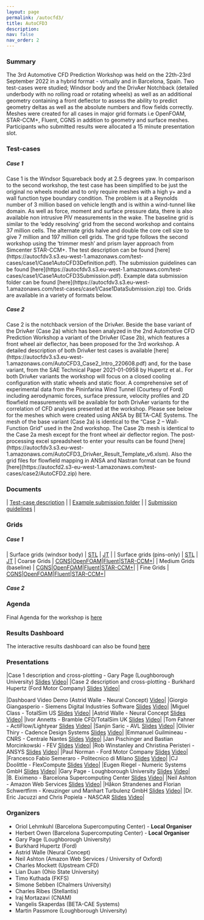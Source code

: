 ```yaml
---
layout: page
permalink: /autocfd3/
title: AutoCFD3
description: 
nav: false
nav_order: 2
---
```


<h3>Summary</h3>
The 3rd Automotive CFD Prediction Workshop was held on the 22th-23rd September 2022 in a hybrid format - virtually and in Barcelona, Spain. Two test-cases were studied; Windsor body and the DrivAer Notchback (detailed underbody with no rolling road or rotating wheels) as well as an additional geometry containing a front deflector to assess the ability to predict geometry deltas as well as the absolute numbers and flow fields correctly. Meshes were created for all cases in major grid formats i.e OpenFOAM, STAR-CCM+, Fluent, CGNS in addition to geometry and surface meshes. Participants who submitted results were allocated a 15 minute presentation slot. 

<h3>Test-cases</h3>
<h5>Case 1</h5>
Case 1 is the Windsor Squareback body at 2.5 degrees yaw. In comparison to the second workshop, the test case has been simplified to be just the original no wheels model and to only require meshes with a high y+ and a wall function type boundary condition. The problem is at a Reynolds number of 3 million based on vehicle length and is within a wind-tunnel like domain. As well as force, moment and surface pressure data, there is also available non intrusive PIV measurements in the wake. The baseline grid is similar to the ‘eddy resolving’ grid from the second workshop and contains 37 million cells. The alternate grids halve and double the core cell size to give 7 million and 197 million cell grids. The grid type follows the second workshop using the ‘trimmer mesh’ and prism layer approach from Simcenter STAR-CCM+. The test description can be found [here](https://autocfdv3.s3.eu-west-1.amazonaws.com/test-cases/case1/Case1AutoCFD3Definition.pdf). The submission guidelines can be found [here](https://autocfdv3.s3.eu-west-1.amazonaws.com/test-cases/case1/Case1AutoCFD3Submission.pdf). Example data submission folder can be found [here](https://autocfdv3.s3.eu-west-1.amazonaws.com/test-cases/case1/Case1DataSubmission.zip) too. Grids are available in a variety of formats below.

<h5> Case 2</h5>
Case 2 is the notchback version of the DrivAer. Beside the base variant of the DrivAer (Case 2a) which has been analyzed in the 2nd Automotive CFD Prediction Workshop a variant of the DrivAer (Case 2b), which features a front wheel air deflector, has been proposed for the 3rd workshop. A detailed description of both DrivAer test cases is available [here](https://autocfdv3.s3.eu-west-1.amazonaws.com/AutoCFD3_Case2_Intro_220608.pdf) and, for the base variant, from the SAE Technical Paper 2021-01-0958 by Hupertz et al.. For both DrivAer variants the workshop will focus on a closed cooling configuration with static wheels and static floor.  A comprehensive set of experimental data from the Pininfarina Wind Tunnel (Courtesy of Ford) including aerodynamic forces, surface pressure, velocity profiles and 2D flowfield measurements will be available for both DrivAer variants for the correlation of CFD analyses presented at the workshop. Please see below for the meshes which were created using ANSA by BETA-CAE Systems. The mesh of the base variant (Case 2a) is identical to the “Case 2 – Wall-Function Grid” used in the 2nd workshop. The Case 2b mesh is identical to the Case 2a mesh except for the front wheel air deflector region. The post-processing excel spreadsheet to enter your results can be found [here](https://autocfdv3.s3.eu-west-1.amazonaws.com/AutoCFD3_DrivAer_Result_Template_v6.xlsm). Also the grid files for flowfield mapping in ANSA and Nastran format can be found [here](https://autocfd2.s3-eu-west-1.amazonaws.com/test-cases/case2/AutoCFD2.zip) here.

<h3>Documents</h3>

| [Test-case description](https://autocfdv3.s3.eu-west-1.amazonaws.com/test-cases/case1/Case1AutoCFD3Definition.pdf) |
| [Example submission folder](https://autocfdv3.s3.eu-west-1.amazonaws.com/test-cases/case1/Case1DataSubmission.zip) |
| [Submission guidelines](https://autocfdv3.s3.eu-west-1.amazonaws.com/test-cases/case1/Case1AutoCFD3Submission.pdf) |

<h3>Grids</h3>
<h5>Case 1</h5>

 | Surface grids (windsor body) | [STL](https://autocfdv3.s3.eu-west-1.amazonaws.com/test-cases/case1/meshes/Windsor_Square_nW.stl) | [JT](https://autocfdv3.s3.eu-west-1.amazonaws.com/test-cases/case1/meshes/Windsor_Square_nW.jt) |
 | Surface grids (pins-only) | [STL](https://autocfdv3.s3.eu-west-1.amazonaws.com/test-cases/case1/meshes/Windsor_Pins.stl) | [JT](https://autocfdv3.s3.eu-west-1.amazonaws.com/test-cases/case1/meshes/Windsor_Pins.jt)
| Coarse Grids | [CGNS](https://autocfdv3.s3.eu-west-1.amazonaws.com/test-cases/case1/meshes/c1g1.cgns)|[OpenFOAM](https://autocfdv3.s3.eu-west-1.amazonaws.com/test-cases/case1/meshes/c1g1.OpenFOAM.tar.gz)|[Fluent](https://autocfdv3.s3.eu-west-1.amazonaws.com/test-cases/case1/meshes/c1g1.msh)|[STAR-CCM+](https://autocfdv3.s3.eu-west-1.amazonaws.com/test-cases/case1/meshes/c1g1.ccm>)|
| Medium Grids (baseline) | [CGNS](https://autocfdv3.s3.eu-west-1.amazonaws.com/test-cases/case1/meshes/c1g2.cgns)|[OpenFOAM](https://autocfdv3.s3.eu-west-1.amazonaws.com/test-cases/case1/meshes/c1g2.OpenFOAM.tar.gz)|[Fluent](https://autocfdv3.s3.eu-west-1.amazonaws.com/test-cases/case1/meshes/c1g2.msh)|[STAR-CCM+](https://autocfdv3.s3.eu-west-1.amazonaws.com/test-cases/case1/meshes/c1g2.ccm)|
| Fine Grids | [CGNS](https://autocfdv3.s3.eu-west-1.amazonaws.com/test-cases/case1/meshes/c1g3.cgns)|[OpenFOAM](https://autocfdv3.s3.eu-west-1.amazonaws.com/test-cases/case1/meshes/c1g3.OpenFOAM.tar.gz)|[Fluent](https://autocfdv3.s3.eu-west-1.amazonaws.com/test-cases/case1/meshes/c1g3.msh)|[STAR-CCM+](https://autocfdv3.s3.eu-west-1.amazonaws.com/test-cases/case1/meshes/c1g3.ccm)|

<h5>Case 2</h5>

<h3>Agenda</h3>

Final Agenda for the workshop is [here](https://autocfdv3.s3.eu-west-1.amazonaws.com/autocfd3-210922%2Bagenda-v10.pdf)

<h3> Results Dashboard </h3>

The interactive results dashboard can also be found [here](https://auto-cfd-workshop-3.cfdsolutions.net)


<h3>Presentations</h3>

|Case 1 description and cross-plotting  - Gary Page (Loughborough University) [Slides](https://autocfdv3.s3.eu-west-1.amazonaws.com/presentations/Fr1135_Case1AutoCFD3full.pdf) [Video](https://autocfdv3.s3.eu-west-1.amazonaws.com/presentations/case1-part2.mp4)|
|Case 2 description and cross-plotting  - Burkhard Hupertz (Ford Motor Company) [Slides](https://autocfdv3.s3.eu-west-1.amazonaws.com/presentations/Th1105_AutoCFD3_Case2_Results_220421_PUBLISHED.pdf) [Video](https://autocfdv3.s3.eu-west-1.amazonaws.com/presentations/case2-part1.mp4)|

|Dashboard Video Demo (Astrid Walle - Neural Concept) [Video](https://autocfdv3.s3.eu-west-1.amazonaws.com/presentations/dashboard.mp4)|
|Giorgio Giangasperio  - Siemens Digital Industries Software [Slides](https://autocfdv3.s3.eu-west-1.amazonaws.com/presentations/Th1150_Siemens_AutomotiveCFDWorkshop2022.pdf) [Video](https://autocfdv3.s3.eu-west-1.amazonaws.com/presentations/Siemens.mp4)|
|Miguel Class  - TotalSim US [Slides](https://autocfdv3.s3.eu-west-1.amazonaws.com/presentations/Th1210_TotalSimUS-3rd-AutoCFD-Prediction-Workshop-Presentation-no-gifs.pdf) [Video](https://autocfdv3.s3.eu-west-1.amazonaws.com/presentations/totalsimUS.mp4)|
|Astrid Walle  - Neural Concept [Slides](https://autocfdv3.s3.eu-west-1.amazonaws.com/presentations/Th1430_AutoCFD3_Walle_NC.pdf) [Video](https://autocfdv3.s3.eu-west-1.amazonaws.com/presentations/NeuralConcept.mp4)|
|Ivor Annetts  - Bramble CFD/TotalSim UK [Slides](https://autocfdv3.s3.eu-west-1.amazonaws.com/presentations/Th1450_IvorAnnetts-AutoCFD3.pdf) [Video](https://autocfdv3.s3.eu-west-1.amazonaws.com/presentations/TotalSimUK.mp4)|
|Tom Fahner - ActiFlow/Lightyear [Slides](https://autocfdv3.s3.eu-west-1.amazonaws.com/presentations/Actiflow_Lightyear+-+DrivAer-notchback-effect-of-turbulence-modelling-on-delta-prediction.pdf) [Video](https://autocfdv3.s3.eu-west-1.amazonaws.com/presentations/lightyear.mp4)|
|Sanjin Saric - AVL [Slides](https://autocfdv3.s3.eu-west-1.amazonaws.com/presentations/Th1530_AutoCFD3_workshop_AVL_Presentation.pdf) [Video](https://autocfdv3.s3.eu-west-1.amazonaws.com/presentations/AVL.mp4)|
|Olivier Thiry  - Cadence Design Systems [Slides](https://autocfdv3.s3.eu-west-1.amazonaws.com/presentations/Th1550_PRES_2022-09-22_OTH_AutoCFD3.pdf) [Video](https://autocfdv3.s3.eu-west-1.amazonaws.com/presentations/Cadence.mp4)|
|Emmanuel Guilmineau  - CNRS - Centrale Nantes [Slides](https://autocfdv3.s3.eu-west-1.amazonaws.com/presentations/Th1610_guilmineau_AutoCFD3.pdf) [Video](href="https://autocfdv3.s3.eu-west-1.amazonaws.com/presentations/CNRS.mp4)|
|Jan Pischinger and Bastian Morcinkowski  - FEV [Slides](https://autocfdv3.s3.eu-west-1.amazonaws.com/presentations/Th1640_FEV_AutoCFD3_Presentation.pdf) [Video](https://autocfdv3.s3.eu-west-1.amazonaws.com/presentations/FEV.mp4)|
|Rob Winstanley and Christina Peristeri  - ANSYS [Slides](https://autocfdv3.s3.eu-west-1.amazonaws.com/presentations/Th1720_3rdAutoCFDPW_ANSYS_RW.pdf) [Video](https://autocfdv3.s3.eu-west-1.amazonaws.com/presentations/ANSYS.mp4)|
|Paul Norman  - Ford Motor Company [Slides](https://autocfdv3.s3.eu-west-1.amazonaws.com/presentations/Th1740_PEN_ford_autocfd_presentation.pdf) [Video](https://autocfdv3.s3.eu-west-1.amazonaws.com/presentations/ford.mp4)|
|Francesco Fabio Semeraro  - Politecnico di Milano [Slides](https://autocfdv3.s3.eu-west-1.amazonaws.com/presentations/Th1800_Semeraro_AutoCFD3_2022.pdf) [Video](https://autocfdv3.s3.eu-west-1.amazonaws.com/presentations/poli.mp4)|
|CJ Doolittle  - FlexCompute [Slides](https://autocfdv3.s3.eu-west-1.amazonaws.com/presentations/Flexcompute+AutoCFD3.pdf) [Video](https://autocfdv3.s3.eu-west-1.amazonaws.com/presentations/flexcompute.mp4)|
|Eugen Riegel  - Numeric Systems GmbH [Slides](https://autocfdv3.s3.eu-west-1.amazonaws.com/presentations/Fr0915_20220914_Numeric+Systems+Pacefish+-+AutoCFD3+Results+discussion.pdf) [Video](https://autocfdv3.s3.eu-west-1.amazonaws.com/presentations/pacefish.mp4)|
|Gary Page  - Loughborough University [Slides](https://autocfdv3.s3.eu-west-1.amazonaws.com/presentations/Fr0935_LUCase1WindsorYaw4.pdf) [Video](https://autocfdv3.s3.eu-west-1.amazonaws.com/presentations/page.mp4)|
|B. Eiximeno - Barcelona Supercomputing Center [Slides](https://autocfdv3.s3.eu-west-1.amazonaws.com/presentations/Fr0955_BSC.pdf) [Video](https://autocfdv3.s3.eu-west-1.amazonaws.com/presentations/bsc.mp4)|
|Neil Ashton  - Amazon Web Services [Slides](https://autocfdv3.s3.eu-west-1.amazonaws.com/presentations/Fr1015_Ashton-AWS.pdf) [Video](https://autocfdv3.s3.eu-west-1.amazonaws.com/presentations/aws.mp4)|
|Håkon Strandenes and Florian Schwertfirm  - Kreuzinger und Manhart Turbulenz GmbH [Slides](https://autocfdv3.s3.eu-west-1.amazonaws.com/presentations/Fr1035_KMTurbulenz-slides.pdf) [Video](https://autocfdv3.s3.eu-west-1.amazonaws.com/presentations/mglet.mp4)|
|Dr. Eric Jacuzzi and Chris Popiela - NASCAR [Slides](https://autocfdv3.s3.eu-west-1.amazonaws.com/presentations/Fr1055_NASCAR+AUTOCFD3+Conference+Presentation.pdf) [Video](https://autocfdv3.s3.eu-west-1.amazonaws.com/presentations/nascar.mp4)|


<h3> Organizers</h3>

* Oriol Lehmkuhl (Barcelona Supercomputing Center) - **Local Organiser**
* Herbert Owen (Barcelona Supercomputing Center) - **Local Organiser**
* Gary Page (Loughborough University)
* Burkhard Hupertz (Ford)
* Astrid Walle (Neural Concept)
* Neil Ashton (Amazon Web Services / University of Oxford)
* Charles Mockett (Upstream CFD)
* Lian Duan (Ohio State University)
* Timo Kuthada (FKFS)
* Simone Sebben (Chalmers University)
* Charles Ribes (Stellantis)
* Iraj Mortazavi (CNAM)
* Vangelis Skaperdas (BETA-CAE Systems)
* Martin Passmore (Loughborough University)
